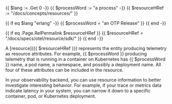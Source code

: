 {{ $lang := .Get 0 -}} {{ $processWord := "a process" -}}
{{ $resourceHRef := "/docs/concepts/resources/" }}

{{ if eq $lang "erlang" -}} {{ $processWord = "an OTP Release" }} {{ end -}}

{{ if eq .Page.RelPermalink $resourceHRef }}
{{ $resourceHRef = "/docs/specs/otel/resource/sdk/" }} {{ end -}}

A [resource]({{ $resourceHRef }}) represents the entity producing telemetry as
resource attributes. For example, {{ $processWord }} producing telemetry that is
running in a container on Kubernetes has {{ $processWord }} name, a pod name, a
namespace, and possibly a deployment name. All four of these attributes can be
included in the resource.

In your observability backend, you can use resource information to better
investigate interesting behavior. For example, if your trace or metrics data
indicate latency in your system, you can narrow it down to a specific container,
pod, or Kubernetes deployment.
